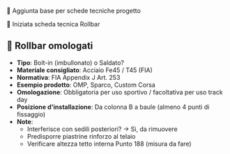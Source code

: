 📄 Aggiunta base per schede tecniche progetto

📌 Iniziata scheda tecnica Rollbar

## 🧱 Rollbar omologati

- **Tipo**: Bolt-in (imbullonato) o Saldato?
- **Materiale consigliato**: Acciaio Fe45 / T45 (FIA)
- **Normativa**: FIA Appendix J Art. 253
- **Esempio prodotto**: OMP, Sparco, Custom Corsa
- **Omologazione**: Obbligatoria per uso sportivo / facoltativa per uso track day
- **Posizione d'installazione**: Da colonna B a baule (almeno 4 punti di fissaggio)
- **Note**:
  - Interferisce con sedili posteriori? → Sì, da rimuovere
  - Predisporre piastrine rinforzo al telaio
  - Verificare altezza tetto interna Punto 188 (misura da fare)
